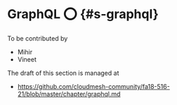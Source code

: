 # GraphQL :o: {#s-graphql}

To be contributed by

* Mihir
* Vineet

The draft of this section is managed at

* <https://github.com/cloudmesh-community/fa18-516-21/blob/master/chapter/graphql.md>
